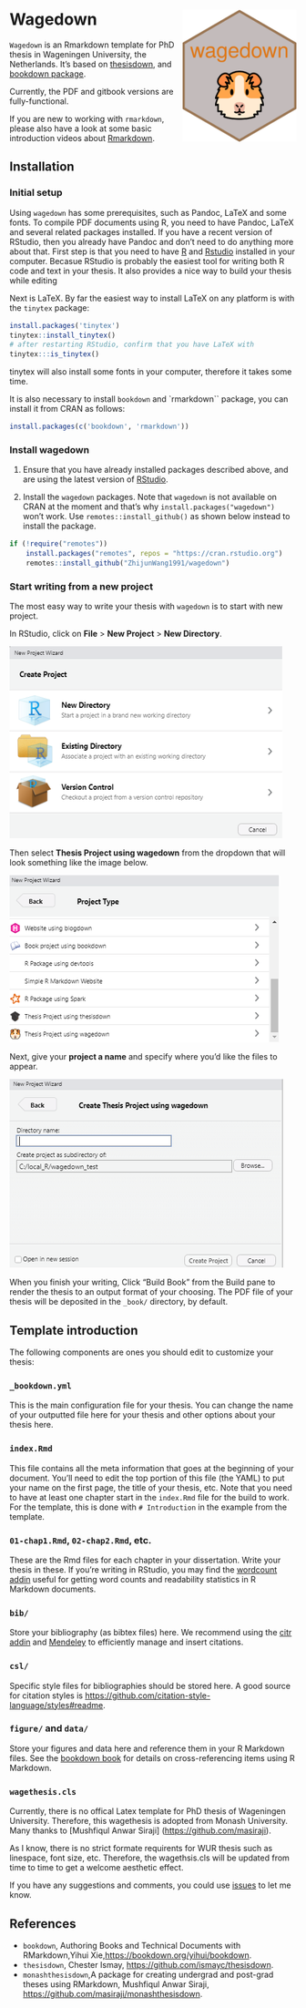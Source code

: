 
<!-- README.md is generated from README.Rmd via `devtools::build_readme()`. Please edit README.Rmd -->

# Wagedown <img src="man/figures/wagedown_hex.png" align="right" width=200 />

`Wagedown` is an Rmarkdown template for PhD thesis in Wageningen
University, the Netherlands. It’s based on
[thesisdown](http://thesisdown.rbind.io/), and [bookdown
package](https://bookdown.org/yihui/bookdown/).

Currently, the PDF and gitbook versions are fully-functional.

If you are new to working with `rmarkdown`, please also have a look at
some basic introduction videos about
[Rmarkdown](https://rmarkdown.rstudio.com/lesson-1.html).

## Installation

### Initial setup

Using `wagedown` has some prerequisites, such as Pandoc, LaTeX and some
fonts. To compile PDF documents using R, you need to have Pandoc, LaTeX
and several related packages installed. If you have a recent version of
RStudio, then you already have Pandoc and don’t need to do anything more
about that. First step is that you need to have
[R](https://www.r-project.org/) and
[Rstudio](https://www.rstudio.com/products/rstudio/download/) installed
in your computer. Becasue RStudio is probably the easiest tool for
writing both R code and text in your thesis. It also provides a nice way
to build your thesis while editing

Next is LaTeX. By far the easiest way to install LaTeX on any platform
is with the `tinytex` package:

``` r
install.packages('tinytex')
tinytex::install_tinytex()
# after restarting RStudio, confirm that you have LaTeX with
tinytex:::is_tinytex()
```

tinytex will also install some fonts in your computer, therefore it
takes some time.

It is also necessary to install `bookdown` and \`rmarkdown\`\` package,
you can install it from CRAN as follows:

``` r
install.packages(c('bookdown', 'rmarkdown'))
```

### Install wagedown

1.  Ensure that you have already installed packages described above, and
    are using the latest version of
    [RStudio](https://www.rstudio.com/products/rstudio/download/).

2.  Install the `wagedown` packages. Note that `wagedown` is not
    available on CRAN at the moment and that’s why
    `install.packages("wagedown")` won’t work. Use
    `remotes::install_github()` as shown below instead to install the
    package.

``` r
if (!require("remotes")) 
    install.packages("remotes", repos = "https://cran.rstudio.org")
    remotes::install_github("ZhijunWang1991/wagedown")
```

### Start writing from a new project

The most easy way to write your thesis with `wagedown` is to start with
new project.

In RStudio, click on **File** \> **New Project** \> **New Directory**.

![](man/figures/thesis_proj.png)

Then select **Thesis Project using wagedown** from the dropdown that
will look something like the image below.

![](man/figures/thesis_with_wagedown.PNG)

Next, give your **project a name** and specify where you’d like the
files to appear.

![](man/figures/thesis_proj_name.png)

When you finish your writing, Click “Build Book” from the Build pane to
render the thesis to an output format of your choosing. The PDF file of
your thesis will be deposited in the `_book/` directory, by default.

## Template introduction

The following components are ones you should edit to customize your
thesis:

### `_bookdown.yml`

This is the main configuration file for your thesis. You can change the
name of your outputted file here for your thesis and other options about
your thesis here.

### `index.Rmd`

This file contains all the meta information that goes at the beginning
of your document. You’ll need to edit the top portion of this file (the
YAML) to put your name on the first page, the title of your thesis, etc.
Note that you need to have at least one chapter start in the `index.Rmd`
file for the build to work. For the template, this is done with
`# Introduction` in the example from the template.

### `01-chap1.Rmd`, `02-chap2.Rmd`, etc.

These are the Rmd files for each chapter in your dissertation. Write
your thesis in these. If you’re writing in RStudio, you may find the
[wordcount addin](https://github.com/benmarwick/wordcountaddin) useful
for getting word counts and readability statistics in R Markdown
documents.

### `bib/`

Store your bibliography (as bibtex files) here. We recommend using the
[citr addin](https://github.com/crsh/citr) and
[Mendeley](https://www.mendeley.com/) to efficiently manage and insert
citations.

### `csl/`

Specific style files for bibliographies should be stored here. A good
source for citation styles is
<https://github.com/citation-style-language/styles#readme>.

### `figure/` and `data/`

Store your figures and data here and reference them in your R Markdown
files. See the [bookdown book](https://bookdown.org/yihui/bookdown/) for
details on cross-referencing items using R Markdown.

### `wagethesis.cls`

Currently, there is no offical Latex template for PhD thesis of
Wageningen University. Therefore, this wagethesis is adopted from Monash
University. Many thanks to \[Mushfiqul Anwar Siraji\]
(<https://github.com/masiraji>).

As I know, there is no strict formate requirents for WUR thesis such as
linespace, font size, etc. Therefore, the wagethsis.cls will be updated
from time to time to get a welcome aesthetic effect.

If you have any suggestions and comments, you could use
[issues](https://github.com/ZhijunWang1991/wagedown/issues) to let me
know.

## References

-   `bookdown`, Authoring Books and Technical Documents with
    RMarkdown,Yihui Xie,<https://bookdown.org/yihui/bookdown>.
-   `thesisdown`, Chester Ismay, <https://github.com/ismayc/thesisdown>.
-   `monashthesisdown`,A package for creating undergrad and post-grad
    theses using RMarkdown, Mushfiqul Anwar Siraji,
    <https://github.com/masiraji/monashthesisdown>.
